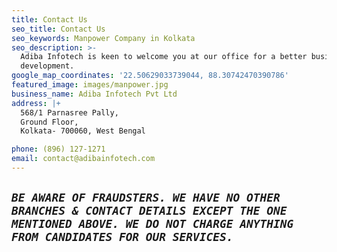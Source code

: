 ```yaml
---
title: Contact Us
seo_title: Contact Us
seo_keywords: Manpower Company in Kolkata
seo_description: >-
  Adiba Infotech is keen to welcome you at our office for a better business
  development.
google_map_coordinates: '22.50629033739044, 88.30742470390786'
featured_image: images/manpower.jpg
business_name: Adiba Infotech Pvt Ltd
address: |+
  568/1 Parnasree Pally,
  Ground Floor,
  Kolkata- 700060, West Bengal

phone: (896) 127-1271
email: contact@adibainfotech.com
---
```

## _`BE AWARE OF FRAUDSTERS. WE HAVE NO OTHER BRANCHES & CONTACT DETAILS EXCEPT THE ONE MENTIONED ABOVE. WE DO NOT CHARGE ANYTHING FROM CANDIDATES FOR OUR SERVICES.`_
